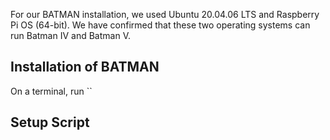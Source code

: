 For our BATMAN installation, we used Ubuntu 20.04.06 LTS and Raspberry Pi OS (64-bit). We have confirmed that these two operating systems can run Batman IV and Batman V. 
## Installation of BATMAN
On a terminal, run ``

## Setup Script

